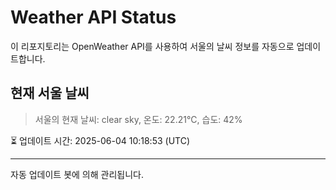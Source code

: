 
# Weather API Status

이 리포지토리는 OpenWeather API를 사용하여 서울의 날씨 정보를 자동으로 업데이트합니다.

## 현재 서울 날씨
> 서울의 현재 날씨: clear sky, 온도: 22.21°C, 습도: 42%

⏳ 업데이트 시간: 2025-06-04 10:18:53 (UTC)

---
자동 업데이트 봇에 의해 관리됩니다.
